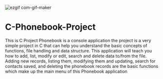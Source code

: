 ![ezgif com-gif-maker](https://user-images.githubusercontent.com/49687782/125061064-a365eb00-e0b5-11eb-9822-3ae13cf4bea3.gif)





# C-Phonebook-Project
This is C Project Phonebook is a console application the project   is a very simple project in C that can help you understand the basic concepts of functions, file handling and data structure. This application will teach you how to add, list, modify or edit, search and delete data to/from the file.  Adding new records, listing them, modifying them and updating, search for contacts saved, and deleting the phonebook records are the basic functions which make up the main menu of this Phonebook application
